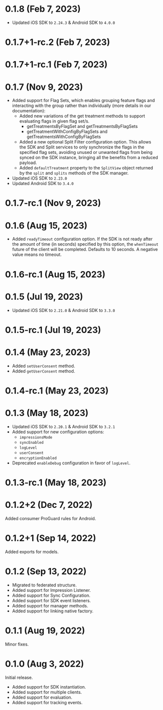# 0.1.8 (Feb 7, 2023)
* Updated iOS SDK to `2.24.3` & Android SDK to `4.0.0`

# 0.1.7+1-rc.2 (Feb 7, 2023)

# 0.1.7+1-rc.1 (Feb 7, 2023)

# 0.1.7 (Nov 9, 2023)
* Added support for Flag Sets, which enables grouping feature flags and interacting with the group rather than individually (more details in our documentation):
  * Added new variations of the get treatment methods to support evaluating flags in given flag set/s.
    * getTreatmentsByFlagSet and getTreatmentsByFlagSets
    * getTreatmentWithConfigByFlagSets and getTreatmentsWithConfigByFlagSets
  * Added a new optional Split Filter configuration option. This allows the SDK and Split services to only synchronize the flags in the specified flag sets, avoiding unused or unwanted flags from being synced on the SDK instance, bringing all the benefits from a reduced payload.
  * Added `defaultTreatment` property to the `SplitView` object returned by the `split` and `splits` methods of the SDK manager.
* Updated iOS SDK to `2.23.0`
* Updated Android SDK to `3.4.0`

# 0.1.7-rc.1 (Nov 9, 2023)

# 0.1.6 (Aug 15, 2023)

* Added `readyTimeout` configuration option. If the SDK is not ready after the amount of time (in seconds) specified by this option, the `whenTimeout` future of the client will be completed. Defaults to 10 seconds. A negative value means no timeout.

# 0.1.6-rc.1 (Aug 15, 2023)

# 0.1.5 (Jul 19, 2023)

* Updated iOS SDK to `2.21.0` & Android SDK to `3.3.0`

# 0.1.5-rc.1 (Jul 19, 2023)

# 0.1.4 (May 23, 2023)

* Added `setUserConsent` method.
* Added `getUserConsent` method.

# 0.1.4-rc.1 (May 23, 2023)

# 0.1.3 (May 18, 2023)

* Updated iOS SDK to `2.20.1` & Android SDK to `3.2.1`
* Added support for new configuration options:
    * `impressionsMode`
    * `syncEnabled`
    * `logLevel`
    * `userConsent`
    * `encryptionEnabled`
* Deprecated `enableDebug` configuration in favor of `logLevel`.

# 0.1.3-rc.1 (May 18, 2023)

# 0.1.2+2 (Dec 7, 2022)

Added consumer ProGuard rules for Android.

# 0.1.2+1 (Sep 14, 2022)

Added exports for models.

# 0.1.2 (Sep 13, 2022)

* Migrated to federated structure.
* Added support for Impression Listener.
* Added support for Sync Configuration.
* Added support for SDK event listeners.
* Added support for manager methods.
* Added support for linking native factory.

# 0.1.1 (Aug 19, 2022)

Minor fixes.

# 0.1.0 (Aug 3, 2022)

Initial release.

* Added support for SDK instantiation.
* Added support for multiple clients.
* Added support for evaluation.
* Added support for tracking events.
